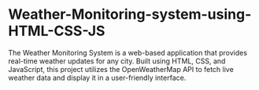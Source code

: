 # Weather-Monitoring-system-using-HTML-CSS-JS

The Weather Monitoring System is a web-based application that provides real-time weather updates for any city. Built using HTML, CSS, and JavaScript, this project utilizes the OpenWeatherMap API to fetch live weather data and display it in a user-friendly interface.
